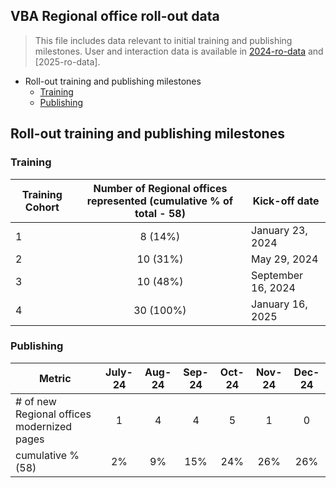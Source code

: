 ## VBA Regional office roll-out data
> This file includes data relevant to initial training and publishing milestones.
> User and interaction data is available in [2024-ro-data](https://github.com/department-of-veterans-affairs/va.gov-team/blob/master/products/facilities/regional-offices/analytics/2024-ro-data.md) and [2025-ro-data]. 

- Roll-out training and publishing milestones
  - [Training](#training)
  - [Publishing](#publishing)

## Roll-out training and publishing milestones

###  Training 
| Training Cohort | Number of Regional offices represented (cumulative % of total - 58)| Kick-off date 
| --- | :---:| ---| 
| 1 | 8 (14%) | January 23, 2024
| 2 | 10 (31%)  | May 29, 2024
| 3 | 10 (48%) | September 16, 2024
| 4 | 30 (100%) | January 16, 2025

### Publishing

| Metric | 	 	July-24 | Aug-24	 | 	Sep-24	 | Oct-24		 | 	Nov-24		 | Dec-24		 |  
|	---| 	:---:	 | 	:---: | 	:---:	 | 	:---: | 	:---:	 | :---:	 |
| # of new Regional offices modernized pages | 1 | 4 | 4 | 5 | 1 | 0| 
| cumulative % (58) | 2% | 9% | 15% | 24% | 26%|26% | 
